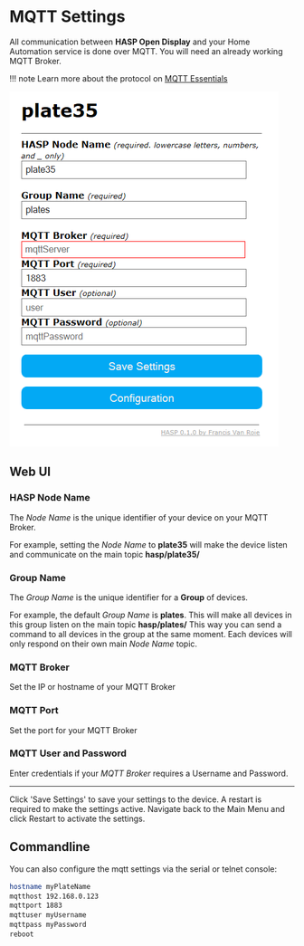 # MQTT Settings

All communication between **HASP Open Display** and your Home Automation service is done over MQTT. You will need an already working MQTT Broker.

!!! note
    Learn more about the protocol on [MQTT Essentials](http://www.hivemq.com/mqtt-essentials/)

![MQTT Settings](../assets/images/settings/mqtt_settings.png "MQTT Settings")


## Web UI

### HASP Node Name
The *Node Name* is the unique identifier of your device on your MQTT Broker.

For example, setting the *Node Name* to **plate35** will make the device listen and communicate on the main topic **hasp/plate35/**

### Group Name
The *Group Name* is the unique identifier for a **Group** of devices.

For example, the default *Group Name* is **plates**. This will make all devices in this group listen on the main topic **hasp/plates/**
This way you can send a command to all devices in the group at the same moment. Each devices will only respond on their own main *Node Name* topic.

### MQTT Broker
Set the IP or hostname of your MQTT Broker

### MQTT Port
Set the port for your MQTT Broker

### MQTT User and Password
Enter credentials if your *MQTT Broker* requires a Username and Password.

---

Click 'Save Settings' to save your settings to the device. A restart is required to make the settings active. Navigate back to the Main Menu and click Restart to activate the settings.


## Commandline

You can also configure the mqtt settings via the serial or telnet console:

```bash
hostname myPlateName
mqtthost 192.168.0.123
mqttport 1883
mqttuser myUsername
mqttpass myPassword
reboot
```